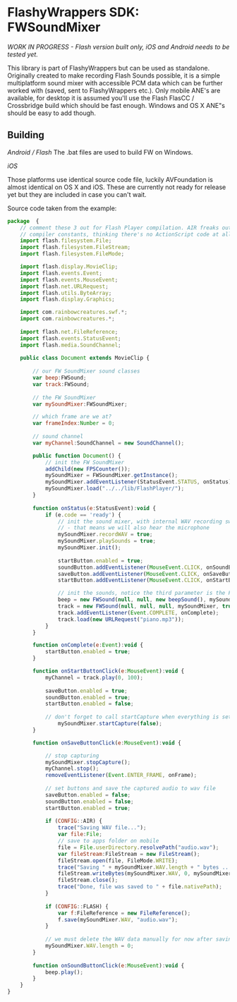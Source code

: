 # FlashyWrappers SDK: FWSoundMixer

*WORK IN PROGRESS - Flash version built only, iOS and Android needs to be tested yet.*

This library is part of FlashyWrappers but can be used as standalone. Originally created to make recording Flash Sounds possible, it is a simple multiplatform sound mixer with accessible PCM data which can be further worked with (saved, sent to FlashyWrappers etc.).
Only mobile ANE's are available, for desktop it is assumed you'll use the Flash FlasCC / Crossbridge build which should be fast enough. Windows and OS X ANE"s should be easy to add though.

Building
--------

*Android / Flash*
The .bat files are used to build FW on Windows.

*iOS*

Those platforms use identical source code file, luckily AVFoundation is almost identical on OS X and iOS. These are currently not ready for release yet but they are included in case you can't wait.

Source code taken from the example:

```javascript
package  {	
	// comment these 3 out for Flash Player compilation. AIR freaks out when these are put into 
	// compiler constants, thinking there's no ActionScript code at all (bug?)
	import flash.filesystem.File;
	import flash.filesystem.FileStream;
	import flash.filesystem.FileMode;

	import flash.display.MovieClip;
	import flash.events.Event;
	import flash.events.MouseEvent;	
	import flash.net.URLRequest;
	import flash.utils.ByteArray;
	import flash.display.Graphics;

	import com.rainbowcreatures.swf.*;
	import com.rainbowcreatures.*;
	
	import flash.net.FileReference;
	import flash.events.StatusEvent;
	import flash.media.SoundChannel;
	
	public class Document extends MovieClip {
		
		// our FW SoundMixer sound classes
		var beep:FWSound;
		var track:FWSound;		
		
		// the FW SoundMixer
		var mySoundMixer:FWSoundMixer;

		// which frame are we at?
		var frameIndex:Number = 0;
		
		// sound channel
		var myChannel:SoundChannel = new SoundChannel();

		public function Document() {
			// init the FW SoundMixer
			addChild(new FPSCounter());
			mySoundMixer = FWSoundMixer.getInstance();
			mySoundMixer.addEventListener(StatusEvent.STATUS, onStatus);
			mySoundMixer.load("../../lib/FlashPlayer/");
		}
		
		function onStatus(e:StatusEvent):void {
			if (e.code == 'ready') {
				// init the sound mixer, with internal WAV recording switched on and sounds playing from buffer for preview
				// - that means we will also hear the microphone
				mySoundMixer.recordWAV = true;			
				mySoundMixer.playSounds = true;			
				mySoundMixer.init();
				
				startButton.enabled = true;
				soundButton.addEventListener(MouseEvent.CLICK, onSoundButtonClick);
				saveButton.addEventListener(MouseEvent.CLICK, onSaveButtonClick);
				startButton.addEventListener(MouseEvent.CLICK, onStartButtonClick);				

				// init the sounds, notice the third parameter is the Flash Sound which our class encapsulates				
				beep = new FWSound(null, null, new beepSound(), mySoundMixer, true);		
				track = new FWSound(null, null, null, mySoundMixer, true);
				track.addEventListener(Event.COMPLETE, onComplete);							
				track.load(new URLRequest("piano.mp3"));				
			}
		}

		function onComplete(e:Event):void {			
			startButton.enabled = true;
		}		

		function onStartButtonClick(e:MouseEvent):void {						
			myChannel = track.play(0, 100);
			
			saveButton.enabled = true;
			soundButton.enabled = true;
			startButton.enabled = false;
			
			// don't forget to call startCapture when everything is setup
		       	mySoundMixer.startCapture(false);			
		}

		function onSaveButtonClick(e:MouseEvent):void {

			// stop capturing
			mySoundMixer.stopCapture();
			myChannel.stop();
			removeEventListener(Event.ENTER_FRAME, onFrame);									
			
			// set buttons and save the captured audio to wav file
			saveButton.enabled = false;
			soundButton.enabled = false;
			startButton.enabled = true;
			
			if (CONFIG::AIR) {
				trace("Saving WAV file...");
				var file:File;
				// save to apps folder on mobile
 				file = File.userDirectory.resolvePath("audio.wav");						
 				var fileStream:FileStream = new FileStream();
				fileStream.open(file, FileMode.WRITE);
				trace("Saving " + mySoundMixer.WAV.length + " bytes ...");
   				fileStream.writeBytes(mySoundMixer.WAV, 0, mySoundMixer.WAV.length);
   				fileStream.close();
				trace("Done, file was saved to " + file.nativePath);
			}
			
			if (CONFIG::FLASH) {
				var f:FileReference = new FileReference();
				f.save(mySoundMixer.WAV, "audio.wav");			
			}
			
			// we must delete the WAV data manually for now after saving, or it will accumulate in memory!			
			mySoundMixer.WAV.length = 0;
		}
		
		function onSoundButtonClick(e:MouseEvent):void {
			beep.play();
		}
	}
}
```
